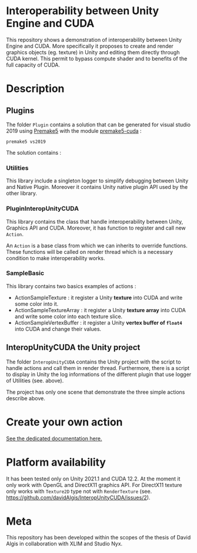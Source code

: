 # Interoperability between Unity Engine and CUDA

This repository shows a demonstration of interoperability between Unity Engine and CUDA. More specifically it proposes to create and render graphics objects (eg. texture) in Unity and editing them directly through CUDA kernel. This permit to bypass compute shader and to benefits of the full capacity of CUDA.

# Description

## Plugins

The folder `Plugin` contains a solution that can be generated for visual studio 2019 using [Premake5](https://premake.github.io/download/) with the module [premake5-cuda](https://github.com/theComputeKid/premake5-cuda) :

```
premake5 vs2019
```

The solution contains :

### Utilities

This library include a singleton logger to simplify debugging between Unity and Native Plugin. Moreover it contains Unity native plugin API used by the other library.

### PluginInteropUnityCUDA

This library contains the class that handle interoperability between Unity, Graphics API and CUDA. Moreover, it has function to register and call new `Action`. 

An `Action` is a base class from which we can inherits to override functions. These functions will be called on render thread which is a necessary condition to make interoperability works.

### SampleBasic

This library contains two basics examples of actions :
- ActionSampleTexture : it register a Unity __texture__ into CUDA and write some color into it.
- ActionSampleTextureArray : it register a Unity __texture array__ into CUDA and write some color into each texture slice.
- ActionSampleVertexBuffer : it register a Unity __vertex buffer of `float4`__ into CUDA and change their values. 

## InteropUnityCUDA the Unity project

The folder `InteropUnityCUDA` contains the Unity project with the script to handle actions and call them in render thread. Furthermore, there is a script to display in Unity the log informations of the different plugin that use logger of Utilities (see. above).

The project has only one scene that demonstrate the three simple actions describe above. 

# Create your own action

[See the dedicated documentation here.](.\\Plugin\\Documentation\\CreateAction.md)


# Platform availability

It has been tested only on Unity 2021.1 and CUDA 12.2. At the moment it only work with OpenGL and DirectX11 graphics API.
For DirectX11 texture only works with `Texture2D` type not with `RenderTexture` (see. https://github.com/davidAlgis/InteropUnityCUDA/issues/2).

# Meta

This repository has been developed within the scopes of the thesis of David Algis in collaboration with XLIM and Studio Nyx.
